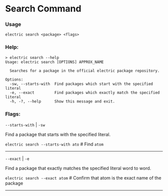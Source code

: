 # Search Command

### Usage

```
electric search <package> <flags>
```

### Help:

```
> electric search --help
Usage: electric search [OPTIONS] APPROX_NAME

  Searches for a package in the official electric package repository.        

Options:
  -sw, --starts-with  Find packages which start with the specified literal   
  -e, --exact         Find packages which exactly match the specified literal
  -h, -?, --help      Show this message and exit.
```

### Flags:

`--starts-with` | `-sw`

Find a package that starts with the specified literal.

`electric search --starts-with ato` # Find `atom`

------------------------------------

`--exact` | `-e`

Find a package that exactly matches the specified literal word to word.

`electric search --exact atom` # Confirm that atom is the exact name of the package

------------------------------------
